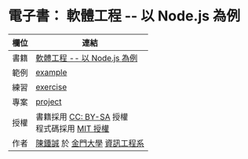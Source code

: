  
# 電子書： 軟體工程 -- 以 Node.js 為例


欄位   | 連結
-------|---------------------------------------
書籍   |  [軟體工程 -- 以 Node.js 為例](https://github.com/cccbook/sejs/wiki)
範例   |  [example](example)
練習   |  [exercise](exercise)
專案   |  [project](project)
授權   |  書籍採用 [CC: BY-SA](https://zh.wikipedia.org/zh-hant/Wikipedia%3ACC_BY-SA_3.0%E5%8D%8F%E8%AE%AE%E6%96%87%E6%9C%AC) 授權 <br/>程式碼採用 [MIT 授權](LICENSE)
作者   | [陳鍾誠](http://www.nqu.edu.tw/educsie/index.php?act=blog&code=list&ids=4) 於 [金門大學](http://www.nqu.edu.tw/) [資訊工程系](http://www.nqu.edu.tw/educsie/index.php) 


